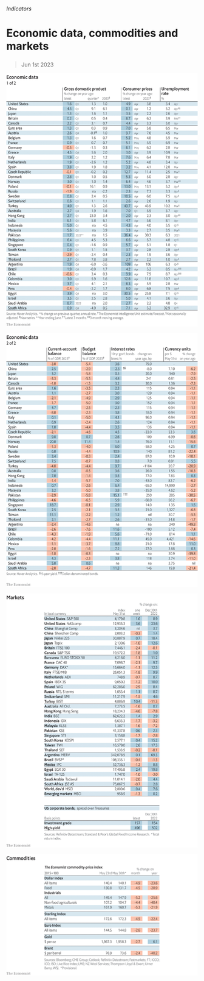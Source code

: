 ###### Indicators

# Economic data, commodities and markets 

#####  

> Jun 1st 2023 

![image](images/20230603_INT101.png) 


![image](images/20230603_INT102.png) 


![image](images/20230603_INT201.png) 


![image](images/20230603_INT401.png) 


